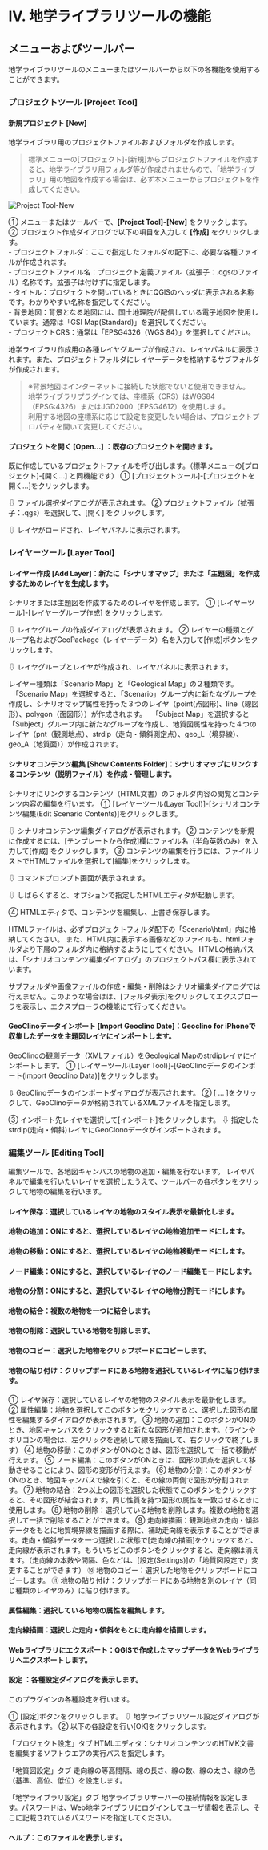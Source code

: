 # IV. 地学ライブラリツールの機能

## メニューおよびツールバー  
地学ライブラリツールのメニューまたはツールバーから以下の各機能を使用することができます。  

### プロジェクトツール [Project Tool]  
#### 新規プロジェクト [New]  

地学ライブラリ用のプロジェクトファイルおよびフォルダを作成します。  
> 標準メニューの[プロジェクト]-[新規]からプロジェクトファイルを作成すると、地学ライブラリ用フォルダ等が作成されませんので、「地学ライブラリ」用の地図を作成する場合は、必ず本メニューからプロジェクトを作成してください。  

![Project Tool-New](./img/chapter04_01.png)  

①  メニューまたはツールバーで、**[Project Tool]-[New]** をクリックします。  
② プロジェクト作成ダイアログで以下の項目を入力して **[作成]** をクリックします。  
    - プロジェクトフォルダ：ここで指定したフォルダの配下に、必要な各種ファイルが作成されます。  
    - プロジェクトファイル名：プロジェクト定義ファイル（拡張子：.qgsのファイル）名称です。拡張子は付けずに指定します。  
    - タイトル：プロジェクトを開いているときにQGISのヘッダに表示される名称です。わかりやすい名称を指定してください。  
    - 背景地図：背景となる地図には、国土地理院が配信している電子地図を使用しています。通常は「GSI Map(Standard)」を選択してください。  
    - プロジェクトCRS：通常は「EPSG4326（WGS 84）」を選択してください。  

地学ライブラリ作成用の各種レイヤグループが作成され、レイヤパネルに表示されます。また、プロジェクトフォルダにレイヤーデータを格納するサブフォルダが作成されます。

> ※背景地図はインターネットに接続した状態でないと使用できません。  
> 地学ライブラリプラグインでは、座標系（CRS）はWGS84（EPSG:4326）またはJGD2000（EPSG4612）を使用します。  
> 利用する地図の座標系に応じて設定を変更したい場合は、プロジェクトプロパティを開いて変更してください。

#### プロジェクトを開く [Open...] ：既存のプロジェクトを開きます。  

既に作成しているプロジェクトファイルを呼び出します。（標準メニューの[プロジェクト]-[開く...] と同機能です）
①   [プロジェクトツール]-[プロジェクトを開く...]をクリックします。

⇩ ファイル選択ダイアログが表示されます。
②   プロジェクトファイル（拡張子：.qgs）を選択して、[開く] をクリックします。

⇩ レイヤがロードされ、レイヤパネルに表示されます。

### レイヤーツール [Layer Tool]  
#### レイヤー作成 [Add Layer]：新たに「シナリオマップ」または「主題図」を作成するためのレイヤを生成します。  

シナリオまたは主題図を作成するためのレイヤを作成します。
①   [レイヤーツール]-[レイヤーグループ作成] をクリックします。

⇩ レイヤグループの作成ダイアログが表示されます。
②   レイヤーの種類とグループ名およびGeoPackage（レイヤーデータ）名を入力して[作成]ボタンをクリックします。


⇩ レイヤグループとレイヤが作成され、レイヤパネルに表示されます。

レイヤー種類は「Scenario Map」と「Geological Map」の２種類です。
　「Scenario Map」を選択すると、「Scenario」グループ内に新たなグループを作成し、シナリオマップ属性を持った３つのレイヤ（point(点図形)、line（線図形）、polygon（面図形））が作成されます。
　「Subject Map」を選択すると「Subject」グループ内に新たなグループを作成し、地質図属性を持った４つのレイヤ（pnt（観測地点）、strdip（走向・傾斜測定点）、geo_L（境界線）、geo_A（地質面））が作成されます。


#### シナリオコンテンツ編集 [Show  Contents Folder]：シナリオマップにリンクするコンテンツ（説明ファイル）を作成・管理します。  

シナリオにリンクするコンテンツ（HTML文書）のフォルダ内容の閲覧とコンテンツ内容の編集を行います。
①    [レイヤーツール(Layer Tool)]-[シナリオコンテンツ編集(Edit Scenario Contents)]をクリックします。

⇩ シナリオコンテンツ編集ダイアログが表示されます。
②   コンテンツを新規に作成するには、[テンプレートから作成]欄にファイル名（半角英数のみ）を入力して[作成] をクリックします。
③   コンテンツの編集を行うには、ファイルリストでHTMLファイルを選択して[編集]をクリックします。


⇩ コマンドプロンプト画面が表示されます。

⇩ しばらくすると、オプションで指定したHTMLエディタが起動します。

④   HTMLエディタで、コンテンツを編集し、上書き保存します。

HTMLファイルは、必ずプロジェクトフォルダ配下の「Scenario\html」内に格納してください。
また、HTML内に表示する画像などのファイルも、htmlフォルダより下層のフォルダ内に格納するようにしてください。
HTMLの格納パスは、「シナリオコンテンツ編集ダイアログ」のプロジェクトパス欄に表示されています。


サブフォルダや画像ファイルの作成・編集・削除はシナリオ編集ダイアログでは行えません。このような場合はは、[フォルダ表示]をクリックしてエクスプローラを表示し、エクスプローラの機能にて行ってください。


#### GeoClinoデータインポート [Import Geoclino Date]：Geoclino for iPhoneで収集したデータを主題図レイヤにインポートします。  

GeoClinoの観測データ（XMLファイル）をGeological Mapのstrdipレイヤにインポートします。
①   [レイヤーツール(Layer Tool)]-[GeoClinoデータのインポート(Import Geoclino Data)]をクリックします。

⇩ GeoClinoデータのインポートダイアログが表示されます。
②   [ ... ]をクリックして、GeoClinoデータが格納されているXMLファイルを指定します。

③   インポート先レイヤを選択して[インポート]をクリックします。
⇩ 指定したstrdip(走向・傾斜)レイヤにGeoClonoデータがインポートされます。

### 編集ツール [Editing Tool]  

編集ツールで、各地図キャンバスの地物の追加・編集を行ないます。
レイヤパネルで編集を行いたいレイヤを選択したうえで、ツールバーの各ボタンをクリックして地物の編集を行います。

#### レイヤ保存：選択しているレイヤの地物のスタイル表示を最新化します。
#### 地物の追加：ONにすると、選択しているレイヤの地物追加モードにします。
#### 地物の移動：ONにすると、選択しているレイヤの地物移動モードにします。
#### ノード編集：ONにすると、選択しているレイヤのノード編集モードにします。
#### 地物の分割：ONにすると、選択しているレイヤの地物分割モードにします。
#### 地物の結合：複数の地物を一つに結合します。
#### 地物の削除：選択している地物を削除します。
#### 地物のコピー：選択した地物をクリップボードにコピーします。
#### 地物の貼り付け：クリップボードにある地物を選択しているレイヤに貼り付けます。  

①   レイヤ保存：選択しているレイヤの地物のスタイル表示を最新化します。
②   属性編集：地物を選択してこのボタンをクリックすると、選択した図形の属性を編集するダイアログが表示されます。
③   地物の追加：このボタンがONのとき、地図キャンバスをクリックすると新たな図形が追加されます。（ラインやポリゴンの場合は、左クリックを連続して線を描画して、右クリックで終了します）
④   地物の移動：このボタンがONのときは、図形を選択して一括で移動が行えます。
⑤   ノード編集：このボタンがONときは、図形の頂点を選択して移動させることにより、図形の変形が行えます。
⑥   地物の分割：このボタンがONのとき、地図キャンバスで線を引くと、その線の両側で図形が分割されます。
⑦   地物の結合：2つ以上の図形を選択した状態でこのボタンをクリックすると、その図形が結合されます。同じ性質を持つ図形の属性を一致させるときに使用します。
⑧   地物の削除：選択している地物を削除します。複数の地物を選択して一括で削除することができます。
⑨   走向線描画：観測地点の走向・傾斜データをもとに地質境界線を描画する際に、補助走向線を表示することができます。走向・傾斜データを一つ選択した状態で[走向線の描画]をクリックすると、走向線が表示されます。もういちどこのボタンをクリックすると、走向線は消えます。（走向線の本数や間隔、色などは、[設定(Settings)]の「地質図設定で」変更することができます）
⑩   地物のコピー：選択した地物をクリップボードにコピーします。
⑪   地物の貼り付け：クリップボードにある地物を別のレイヤ（同じ種類のレイヤのみ）に貼り付けます。

#### 属性編集：選択している地物の属性を編集します。  

#### 走向線描画：選択した走向・傾斜をもとに走向線を描画します。  

#### Webライブラリにエクスポート：QGISで作成したマップデータをWebライブラリへエクスポートします。  

#### 設定	：各種設定ダイアログを表示します。  

このプラグインの各種設定を行います。

①   [設定]ボタンをクリックします。
⇩ 地学ライブラリツール設定ダイアログが表示されます。
②   以下の各設定を行い[OK]をクリックします。

「プロジェクト設定」タブ
HTMLエディタ：シナリオコンテンツのHTMK文書を編集するソフトウエアの実行パスを指定します。


「地質図設定」タブ
走向線の等高間隔、線の長さ、線の数、線の太さ、線の色（基準、高位、低位）を設定します。


「地学ライブラリ設定」タブ
地学ライブラリサーバーの接続情報を設定します。パスワードは、Web地学ライブラリにログインしてユーザ情報を表示し、そこに記載されているパスワードを指定してください。

#### ヘルプ：このファイルを表示します。  
